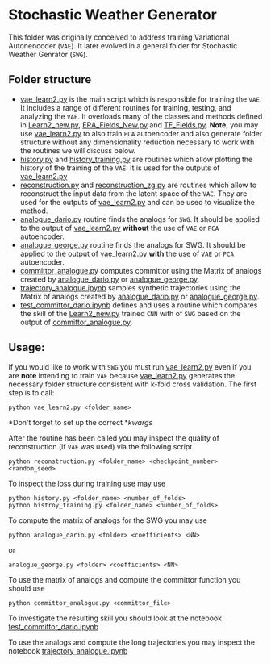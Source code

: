 # Stochastic Weather Generator

This folder was originally conceived to address training Variational Autonencoder (`VAE`). It later evolved in a general folder for Stochastic Weather Genrator (`SWG`).

## Folder structure

- [vae_learn2.py](vae_learn2.py) is the main script which is responsible for training the `VAE`. It includes a range of different routines for training, testing, and analyzing the `VAE`. It overloads many of the classes and methods defined in [Learn2_new.py](../PLASIM/Learn2_new.py), [ERA_Fields_New.py](../ERA/ERA_Fields_New.py) and [TF_Fields.py](../ERA/TF_Fields.py). **Note**, you may use [vae_learn2.py](vae_learn2.py) to also train `PCA` autoencoder and also generate folder structure without any dimensionality reduction necessary to work with the routines we will discuss below. 
- [history.py](history.py) and [history_training.py](history_training.py) are routines which allow plotting the history of the training of the `VAE`. It is used for the outputs of [vae_learn2.py](vae_learn2.py)
-  [reconstruction.py](reconstruction.py) and [reconstruction_zg.py](reconstruction_zg.py) are routines which allow to reconstruct the input data from the latent space of the `VAE`. They are used for the outputs of [vae_learn2.py](vae_learn2.py) and can be used to visualize the method.
- [analogue_dario.py](analogue_dario.py) routine finds the analogs for `SWG`. It should be applied to the output of [vae_learn2.py](vae_learn2.py) **without** the use of `VAE` or `PCA` autoencoder. 
- [analogue_george.py](analogue_george.py) routine finds the analogs for SWG. It should be applied to the output of [vae_learn2.py](vae_learn2.py) **with** the use of `VAE` or `PCA` autoencoder.
- [committor_analogue.py](committor_analogue.py) computes committor using the Matrix of analogs created by [analogue_dario.py](analogue_dario.py) or [analogue_george.py](analogue_george.py).
- [trajectory_analogue.ipynb](trajectory_analogue.ipynb) samples synthetic trajectories using the Matrix of analogs created by [analogue_dario.py](analogue_dario.py) or [analogue_george.py](analogue_george.py).
- [test_committor_dario.ipynb](test_committor_dario.ipynb) defines and uses a routine which compares the skill of the [Learn2_new.py](../PLASIM/Learn2_new.py) trained `CNN` with of `SWG` based on the output of [committor_analogue.py](committor_analogue.py).

## Usage:

If you would like to work with `SWG` you must run [vae_learn2.py](vae_learn2.py) even if you are **note** intending to train `VAE` because [vae_learn2.py](vae_learn2.py) generates the necessary folder structure consistent with k-fold cross validation. The first step is to call:
```
python vae_learn2.py <folder_name>
```
*Don't forget to set up the correct **kwargs*

After the routine has been called you may inspect the quality of reconstruction (if `VAE` was used) via the following script
```
python reconstruction.py <folder_name> <checkpoint_number> <random_seed>
```

To inspect the loss during training use may use
```
python history.py <folder_name> <number_of_folds>
python histroy_training.py <folder_name> <number_of_folds>
```

To compute the matrix of analogs for the SWG you may use
```
python analogue_dario.py <folder> <coefficients> <NN>
```

or
```
analogue_george.py <folder> <coefficients> <NN>
```

To use the matrix of analogs and compute the committor function you should use
```
python committor_analogue.py <committor_file>
```
To investigate the resulting skill you should look at the notebook [test_committor_dario.ipynb](test_committor_dario.ipynb)

To use the analogs and compute the long trajectories you may inspect the notebook [trajectory_analogue.ipynb](trajectory_analogue.ipynb)